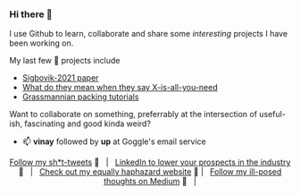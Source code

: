 ### Hi there 👋

I use Github to learn, collaborate and share some *interesting* projects I have been working on.

My last few 🐐 projects include
- [Sigbovik-2021 paper](https://github.com/vinayprabhu/Revenge_of_the_pith_Sigbovik2021)
- [What do they mean when they say X-is-all-you-need](https://github.com/vinayprabhu/X-is-all-you-need)
- [Grassmannian packing tutorials](https://github.com/vinayprabhu/Grassmannian_tutorials)


Want to collaborate on something, preferrably at the intersection of useful-ish, fascinating and good kinda weird?
- 📫 **vinay** followed by **up** at Goggle's email service


<div align="middle">
 
[Follow my sh\*t-tweets][Twitter] :speech_balloon:&nbsp;&nbsp;&nbsp;|&nbsp;&nbsp;&nbsp;[LinkedIn to lower your prospects in the industry][LinkedIn] :necktie:&nbsp;&nbsp;&nbsp;|&nbsp;&nbsp;&nbsp;[Check out my equally haphazard website][Website] :link:  |&nbsp;&nbsp;&nbsp;[Follow my ill-posed thoughts on Medium][Medium] 📝&nbsp;&nbsp;&nbsp;|

</div>

<!--
Quick Link 
-->

[Twitter]:https://twitter.com/vinayprabhu
[LinkedIn]:https://www.linkedin.com/in/vinay-prabhu-84619785/
[GitHub]:https://github.com/vinayprabhu
[Website]:https://www.vinayprabhu.com/
[Medium]:https://vinayprabhu.medium.com/

